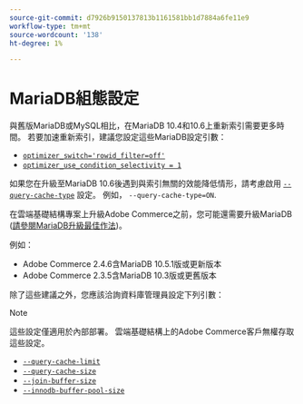 ```yaml
---
source-git-commit: d7926b9150137813b1161581bb1d7884a6fe11e9
workflow-type: tm+mt
source-wordcount: '138'
ht-degree: 1%

---
```

# MariaDB組態設定

與舊版MariaDB或MySQL相比，在MariaDB 10.4和10.6上重新索引需要更多時間。 若要加速重新索引，建議您設定這些MariaDB設定引數：

* [`optimizer_switch='rowid_filter=off'`](https://mariadb.com/kb/en/optimizer-switch/)
* [`optimizer_use_condition_selectivity = 1`](https://mariadb.com/products/skysql/docs/reference/es/system-variables/optimizer_use_condition_selectivity/)

如果您在升級至MariaDB 10.6後遇到與索引無關的效能降低情形，請考慮啟用 [`--query-cache-type`](https://mariadb.com/kb/en/server-system-variables/#query_cache_type) 設定。 例如， `--query-cache-type=ON`.

在雲端基礎結構專案上升級Adobe Commerce之前，您可能還需要升級MariaDB ([請參閱MariaDB升級最佳作法](../implementation-playbook/best-practices/maintenance/mariadb-upgrade.md))。

例如：

* Adobe Commerce 2.4.6含MariaDB 10.5.1版或更新版本
* Adobe Commerce 2.3.5含MariaDB 10.3版或更舊版本

除了這些建議之外，您應該洽詢資料庫管理員設定下列引數：

>[!NOTE]
>
>這些設定僅適用於內部部署。 雲端基礎結構上的Adobe Commerce客戶無權存取這些設定。

* [`--query-cache-limit`](https://mariadb.com/kb/en/server-system-variables/#query_cache_limit)
* [`--query-cache-size`](https://mariadb.com/kb/en/server-system-variables/#query_cache_size)
* [`--join-buffer-size`](https://mariadb.com/kb/en/server-system-variables/#join_buffer_size)
* [`--innodb-buffer-pool-size`](https://mariadb.com/kb/en/innodb-buffer-pool/#innodb_buffer_pool_size)
